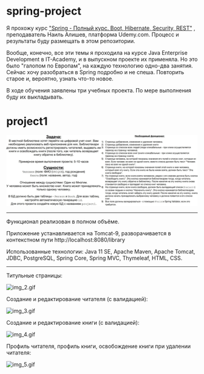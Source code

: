 # spring-project
<p> Я прохожу курс <a href="https://www.udemy.com/course/spring-alishev/">
"Spring - Полный курс. Boot, Hibernate, Security, REST"</a> , преподаватель Наиль Алишев, платформа Udemy.com. 
Процесс и результаты буду размещать в этом репозитории.</p>
<p>Вообще, конечно, все эти темы я проходила на курсе Java Enterprise Development в IT-Academy, и в выпускном проекте
их применяла. Но это было "галопом по Европам", на каждую технологию одно-два занятия. Сейчас хочу разобраться в 
Spring подробно и не спеша. Повторить старое и, вероятно, узнать что-то новое.</p>
<p>В ходе обучения заявлены три учебных проекта. По мере выполнения буду их выкладывать.</p>

# project1
![img_1.jpg](img_1.jpg)
<hr/>
<p>Функционал реализован в полном объёме.</p>
<p>Приложение устанавливается на Tomcat-9, разворачивается в контекстном пути http://localhost:8080/library</p>
<p>Использованные технологии: Java 11 SE, Apache Maven, Apache Tomcat, JDBC, PostgreSQL, Spring Core, Spring MVC, 
Thymeleaf, HTML, CSS.</p>
<hr/>
<p>Титульные страницы:</p>

![img_2.gif](img_2.gif)

<p>Создание и редактирование читателя (с валидацией):</p>

![img_3.gif](img_3.gif)

<p>Создание и редактирование книги (с валидацией):</p>

![img_4.gif](img_4.gif)

<p>Профиль читателя, профиль книги, освобождение книги при удалении читателя:</p>

![img_5.gif](img_5.gif)